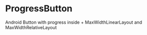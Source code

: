 # ProgressButton
Android Button with progress inside + MaxWidthLinearLayout and MaxWidthRelativeLayout
